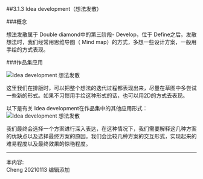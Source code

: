 
##3.1.3 Idea development（想法发散）

###概念

想法发散属于 Double diamond中的第三阶段- Develop，位于 Define之后。发散想法时，我们经常用思维导图（ Mind map）的方式，多想一些设计方案，一般用手绘的方式表现。


###作品集应用

![ Idea development 想法发散](http://kitpic.makebi.net/2021/ard_06.jpg)

这里我们在排版时，可以把整个想法的迭代过程都表现出来，尽量在草图中多尝试一些新的形式。如果不习惯用手绘这种形式的话，也可以用2D的方式去表现。

以下是有关 Idea development在作品集中的其他应用形式：
![ Idea development 想法发散 ](http://kitpic.makebi.net/2021/ard_07.jpg)

我们最终会选择一个方案进行深入表达，在这种情况下，我们需要解释这几种方案的优缺点以及选择最终方案的原因。我们会比较几种方案的交互形式，实现起来的难易程度以及最终效果的惊艳程度。

---
本内容:  
Cheng 20210113 编辑添加
